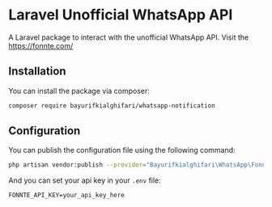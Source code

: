 # Laravel Unofficial WhatsApp API

A Laravel package to interact with the unofficial WhatsApp API.
Visit the https://fonnte.com/

## Installation

You can install the package via composer:

```bash
composer require bayurifkialghifari/whatsapp-notification
```

## Configuration

You can publish the configuration file using the following command:

```bash
php artisan vendor:publish --provider="Bayurifkialghifari\WhatsApp\FonnteServiceProvider"
```

And you can set your api key in your `.env` file:

```env
FONNTE_API_KEY=your_api_key_here
```
